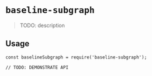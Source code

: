 # `baseline-subgraph`

> TODO: description

## Usage

```
const baselineSubgraph = require('baseline-subgraph');

// TODO: DEMONSTRATE API
```
